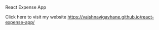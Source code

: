 React Expense App

Click here to visit my website
https://vaishnavigavhane.github.io/react-expense-app/

